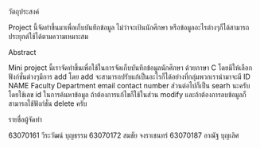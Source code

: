 วัตถุประสงค์

Project นี้จัดทำขึ้นมาเพื่อเก็บบันทึกข้อมูล ไม่ว่าจะเป้นนักศึกษา หรือข้อมูลอะไรต่างๆก็ได้สามารถประยุกต์ใช้ได้ตามความเหมาะสม

Abstract

Mini project นี้เราจัดทำขึ้นเพื่อใช้ในการจัดเก็บบันทึกข้อมูลนักศึกษา ด้วยภาษา C โดยมีให้เลือกฟังก์ชั่นต่างๆมีการ add โดย add จะสามารถปรับแก้เป็นอะไรก็ได้อย่างที่กลุ่มพวกเรานำมาจะมี ID NAME Faculty Department email
contact number ส่วนต่อไปก็เป็น searh นะครับโดยใช้เลข id ในการค้นหาข้อมูล ถ้าต้องการแก้ไขก็ใช้ในส่วน modify และถ้าต้องการลบข้อมูลก็สามารถใช้ฟังก์ชั่น delete ครับ

รายชื่อผู้จัดทำ

63070161 วีระวัฒน์ บุญธรรม
63070172 สมชัย จงราเชนทร์
63070187 อาณัฐ บุญเลิศ

